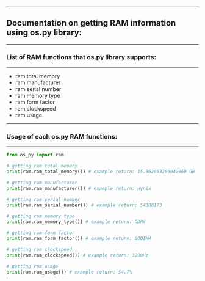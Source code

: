 ------------------------
## Documentation on getting RAM information using os.py library:
------------------------
### List of RAM functions that os.py library supports:
------------------------

* ram total memory
* ram manufacturer
* ram serial number
* ram memory type
* ram form factor
* ram clockspeed
* ram usage

------------------------
### Usage of each os.py RAM functions:
------------------------

```python
from os_py import ram

# getting ram total memory
print(ram.ram_total_memory()) # example return: 15.362663269042969 GB

# getting ram manufacturer
print(ram.ram_manufacturer()) # example return: Hynix

# getting ram serial number
print(ram.ram_serial_number()) # example return: 543B8173

# getting ram memory type
print(ram.ram_memory_type()) # example return: DDR4

# getting ram form factor
print(ram.ram_form_factor()) # example return: SODIMM

# getting ram clockspeed
print(ram.ram_clockspeed()) # example return: 3200Hz

# getting ram usage
print(ram.ram_usage()) # example return: 54.7%
```